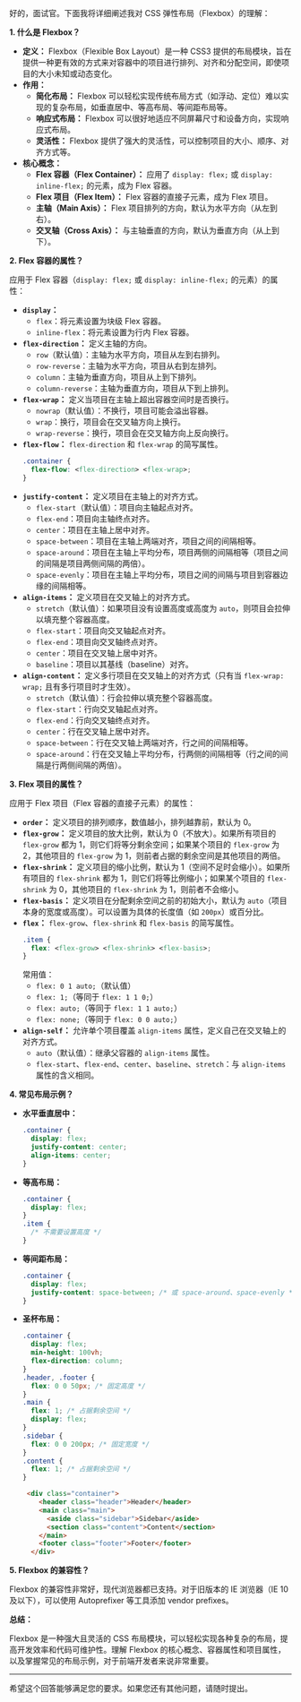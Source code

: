 好的，面试官。下面我将详细阐述我对 CSS 弹性布局（Flexbox）的理解：

**1. 什么是 Flexbox？**

*   **定义：** Flexbox（Flexible Box Layout）是一种 CSS3 提供的布局模块，旨在提供一种更有效的方式来对容器中的项目进行排列、对齐和分配空间，即使项目的大小未知或动态变化。
*   **作用：**
    *   **简化布局：** Flexbox 可以轻松实现传统布局方式（如浮动、定位）难以实现的复杂布局，如垂直居中、等高布局、等间距布局等。
    *   **响应式布局：** Flexbox 可以很好地适应不同屏幕尺寸和设备方向，实现响应式布局。
    *   **灵活性：** Flexbox 提供了强大的灵活性，可以控制项目的大小、顺序、对齐方式等。
*   **核心概念：**
    *   **Flex 容器（Flex Container）：** 应用了 `display: flex;` 或 `display: inline-flex;` 的元素，成为 Flex 容器。
    *   **Flex 项目（Flex Item）：** Flex 容器的直接子元素，成为 Flex 项目。
    *   **主轴（Main Axis）：** Flex 项目排列的方向，默认为水平方向（从左到右）。
    *   **交叉轴（Cross Axis）：** 与主轴垂直的方向，默认为垂直方向（从上到下）。

**2. Flex 容器的属性？**

应用于 Flex 容器（`display: flex;` 或 `display: inline-flex;` 的元素）的属性：

*   **`display`：**
    *   `flex`：将元素设置为块级 Flex 容器。
    *   `inline-flex`：将元素设置为行内 Flex 容器。
*   **`flex-direction`：** 定义主轴的方向。
    *   `row`（默认值）：主轴为水平方向，项目从左到右排列。
    *   `row-reverse`：主轴为水平方向，项目从右到左排列。
    *   `column`：主轴为垂直方向，项目从上到下排列。
    *   `column-reverse`：主轴为垂直方向，项目从下到上排列。
*   **`flex-wrap`：** 定义当项目在主轴上超出容器空间时是否换行。
    *   `nowrap`（默认值）：不换行，项目可能会溢出容器。
    *   `wrap`：换行，项目会在交叉轴方向上换行。
    *   `wrap-reverse`：换行，项目会在交叉轴方向上反向换行。
*   **`flex-flow`：** `flex-direction` 和 `flex-wrap` 的简写属性。
    ```css
    .container {
      flex-flow: <flex-direction> <flex-wrap>;
    }
    ```
*   **`justify-content`：** 定义项目在主轴上的对齐方式。
    *   `flex-start`（默认值）：项目向主轴起点对齐。
    *   `flex-end`：项目向主轴终点对齐。
    *   `center`：项目在主轴上居中对齐。
    *   `space-between`：项目在主轴上两端对齐，项目之间的间隔相等。
    *   `space-around`：项目在主轴上平均分布，项目两侧的间隔相等（项目之间的间隔是项目两侧间隔的两倍）。
    *   `space-evenly`：项目在主轴上平均分布，项目之间的间隔与项目到容器边缘的间隔相等。
*   **`align-items`：** 定义项目在交叉轴上的对齐方式。
    *   `stretch`（默认值）：如果项目没有设置高度或高度为 `auto`，则项目会拉伸以填充整个容器高度。
    *   `flex-start`：项目向交叉轴起点对齐。
    *   `flex-end`：项目向交叉轴终点对齐。
    *   `center`：项目在交叉轴上居中对齐。
    *   `baseline`：项目以其基线（baseline）对齐。
*   **`align-content`：** 定义多行项目在交叉轴上的对齐方式（只有当 `flex-wrap: wrap;` 且有多行项目时才生效）。
    *   `stretch`（默认值）：行会拉伸以填充整个容器高度。
    *   `flex-start`：行向交叉轴起点对齐。
    *   `flex-end`：行向交叉轴终点对齐。
    *   `center`：行在交叉轴上居中对齐。
    *   `space-between`：行在交叉轴上两端对齐，行之间的间隔相等。
    *   `space-around`：行在交叉轴上平均分布，行两侧的间隔相等（行之间的间隔是行两侧间隔的两倍）。

**3. Flex 项目的属性？**

应用于 Flex 项目（Flex 容器的直接子元素）的属性：

*   **`order`：** 定义项目的排列顺序，数值越小，排列越靠前，默认为 0。
*   **`flex-grow`：** 定义项目的放大比例，默认为 0（不放大）。如果所有项目的 `flex-grow` 都为 1，则它们将等分剩余空间；如果某个项目的 `flex-grow` 为 2，其他项目的 `flex-grow` 为 1，则前者占据的剩余空间是其他项目的两倍。
*   **`flex-shrink`：** 定义项目的缩小比例，默认为 1（空间不足时会缩小）。如果所有项目的 `flex-shrink` 都为 1，则它们将等比例缩小；如果某个项目的 `flex-shrink` 为 0，其他项目的 `flex-shrink` 为 1，则前者不会缩小。
*   **`flex-basis`：** 定义项目在分配剩余空间之前的初始大小，默认为 `auto`（项目本身的宽度或高度）。可以设置为具体的长度值（如 `200px`）或百分比。
*   **`flex`：** `flex-grow`、`flex-shrink` 和 `flex-basis` 的简写属性。
    ```css
    .item {
      flex: <flex-grow> <flex-shrink> <flex-basis>;
    }
    ```
    常用值：
    *   `flex: 0 1 auto;`（默认值）
    *   `flex: 1;`（等同于 `flex: 1 1 0;`）
    *   `flex: auto;`（等同于 `flex: 1 1 auto;`）
    *   `flex: none;`（等同于 `flex: 0 0 auto;`）
*   **`align-self`：** 允许单个项目覆盖 `align-items` 属性，定义自己在交叉轴上的对齐方式。
    *   `auto`（默认值）：继承父容器的 `align-items` 属性。
    *   `flex-start`、`flex-end`、`center`、`baseline`、`stretch`：与 `align-items` 属性的含义相同。

**4. 常见布局示例？**

*   **水平垂直居中：**

    ```css
    .container {
      display: flex;
      justify-content: center;
      align-items: center;
    }
    ```

*   **等高布局：**

    ```css
    .container {
      display: flex;
    }
    .item {
      /* 不需要设置高度 */
    }
    ```

*   **等间距布局：**

    ```css
    .container {
      display: flex;
      justify-content: space-between; /* 或 space-around、space-evenly */
    }
    ```

*   **圣杯布局：**

    ```css
    .container {
      display: flex;
      min-height: 100vh;
      flex-direction: column;
    }
    .header, .footer {
      flex: 0 0 50px; /* 固定高度 */
    }
    .main {
      flex: 1; /* 占据剩余空间 */
      display: flex;
    }
    .sidebar {
      flex: 0 0 200px; /* 固定宽度 */
    }
    .content {
      flex: 1; /* 占据剩余空间 */
    }
    ```
    ```html
     <div class="container">
        <header class="header">Header</header>
        <main class="main">
          <aside class="sidebar">Sidebar</aside>
          <section class="content">Content</section>
        </main>
        <footer class="footer">Footer</footer>
      </div>
    ```

**5. Flexbox 的兼容性？**

Flexbox 的兼容性非常好，现代浏览器都已支持。对于旧版本的 IE 浏览器（IE 10 及以下），可以使用 Autoprefixer 等工具添加 vendor prefixes。

**总结：**

Flexbox 是一种强大且灵活的 CSS 布局模块，可以轻松实现各种复杂的布局，提高开发效率和代码可维护性。理解 Flexbox 的核心概念、容器属性和项目属性，以及掌握常见的布局示例，对于前端开发者来说非常重要。

---

希望这个回答能够满足您的要求。如果您还有其他问题，请随时提出。
